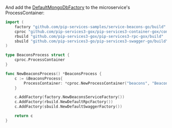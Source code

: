 
And add the [DefaultMongoDbFactory](../../../toolkit_api/golang/mongodb/build/default_mongodb_factory/) to the microservice's ProcessContainer:

```go
import (
	factory "github.com/pip-services-samples/service-beacons-go/build"
	cproc "github.com/pip-services3-gox/pip-services3-container-gox/container"
	rbuild "github.com/pip-services3-gox/pip-services3-rpc-gox/build"
	sbuild "github.com/pip-services3-go/pip-services3-swagger-go/build"
)

type BeaconsProcess struct {
	cproc.ProcessContainer
}

func NewBeaconsProcess() *BeaconsProcess {
	c := &BeaconsProcess{
		ProcessContainer: *cproc.NewProcessContainer("beacons", "Beacons microservice"),
	}

	c.AddFactory(factory.NewBeaconsServiceFactory())
	c.AddFactory(rbuild.NewDefaultRpcFactory())
	c.AddFactory(sbuild.NewDefaultSwaggerFactory())

	return c
}


```
